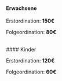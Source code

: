 #### Erwachsene

Erstordination: **150€**

Folgeordination: **80€**

<br>
#### Kinder

Erstordination: **120€**

Folgeordination: **60€**
 
